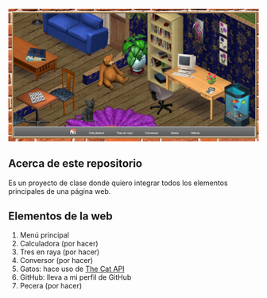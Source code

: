 ![Cover image](https://github.com/ian-ani/room/blob/main/cover.png)

## Acerca de este repositorio

Es un proyecto de clase donde quiero integrar todos los elementos principales de una página web.

## Elementos de la web

1. Menú principal
2. Calculadora (por hacer)
3. Tres en raya (por hacer)
4. Conversor (por hacer)
5. Gatos: hace uso de [The Cat API](https://thecatapi.com)
6. GitHub: lleva a mi perfil de GitHub
7. Pecera (por hacer)
